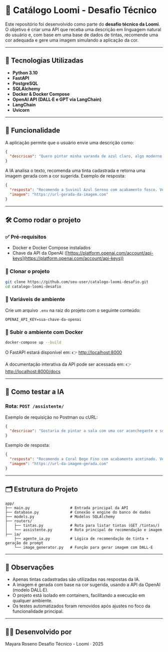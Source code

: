 # 🎨 Catálogo Loomi - Desafio Técnico

Este repositório foi desenvolvido como parte do **desafio técnico da Loomi**. O objetivo é criar uma API que receba uma descrição em linguagem natural do usuário e, com base em uma base de dados de tintas, recomende uma cor adequada e gere uma imagem simulando a aplicação da cor.

---

## 🚀 Tecnologias Utilizadas

* **Python 3.10**
* **FastAPI**
* **PostgreSQL**
* **SQLAlchemy**
* **Docker & Docker Compose**
* **OpenAI API (DALL·E e GPT via LangChain)**
* **LangChain**
* **Uvicorn**

---

## 🧠 Funcionalidade

A aplicação permite que o usuário envie uma descrição como:

```json
{
  "descricao": "Quero pintar minha varanda de azul claro, algo moderno e resistente ao tempo"
}
```

A IA analisa o texto, recomenda uma tinta cadastrada e retorna uma imagem gerada com a cor sugerida. Exemplo de resposta:

```json
{
  "resposta": "Recomendo a Suvinil Azul Sereno com acabamento fosco. Veja abaixo uma simulação da aplicação da cor azul claro.",
  "imagem": "https://url-gerada-da-imagem.com"
}
```

---

## 🛠️ Como rodar o projeto

### ✅ Pré-requisitos

* Docker e Docker Compose instalados
* Chave da API da OpenAI ([https://platform.openai.com/account/api-keys](https://platform.openai.com/account/api-keys))

### 📁 Clonar o projeto

```bash
git clone https://github.com/seu-user/catalogo-loomi-desafio.git
cd catalogo-loomi-desafio
```

### 🥪 Variáveis de ambiente

Crie um arquivo `.env` na raiz do projeto com o seguinte conteúdo:

```
OPENAI_API_KEY=sua-chave-da-openai
```

### 🐳 Subir o ambiente com Docker

```bash
docker-compose up --build
```

O FastAPI estará disponível em:
👉 [http://localhost:8000](http://localhost:8000)

A documentação interativa da API pode ser acessada em:
👉 [http://localhost:8000/docs](http://localhost:8000/docs)

---

## 🥪 Como testar a IA

### Rota: `POST /assistente/`

Exemplo de requisição no Postman ou cURL:

```json
{
  "descricao": "Gostaria de pintar a sala com uma cor aconchegante e sofisticada"
}
```

Exemplo de resposta:

```json
{
  "resposta": "Recomendo a Coral Bege Fino com acabamento acetinado. Veja abaixo uma simulação da aplicação da cor bege claro.",
  "imagem": "https://url-da-imagem-gerada.com"
}
```

---

## 🗂️ Estrutura do Projeto

```
app/
├── main.py                  # Entrada principal da API
├── database.py              # Conexão e engine do banco de dados
├── models.py                # Modelos SQLAlchemy
├── routers/
│   ├── tintas.py            # Rota para listar tintas (GET /tintas/)
│   └── assistente.py        # Rota principal de recomendação e imagem
├── ia/
    ├── agente_ia.py         # Lógica de recomendação de tinta + geração de prompt
    └── image_generator.py   # Função para gerar imagem com DALL·E
```

---

## 📝 Observações

* Apenas tintas cadastradas são utilizadas nas respostas da IA.
* A imagem é gerada com base na cor sugerida, usando a API da OpenAI (modelo DALL·E).
* O projeto está isolado em containers, facilitando a execução em qualquer ambiente.
* Os testes automatizados foram removidos após ajustes no foco da funcionalidade principal.

---

## 👩‍💻 Desenvolvido por

Mayara Roseno
Desafio Técnico - Loomi · 2025
